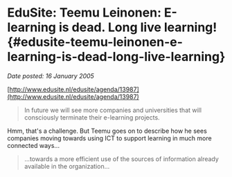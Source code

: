 # EduSite: Teemu Leinonen: E-learning is dead. Long live learning! {#edusite-teemu-leinonen-e-learning-is-dead-long-live-learning}

_Date posted: 16 January 2005_

[http://www.edusite.nl/edusite/agenda/13987](http://www.edusite.nl/edusite/agenda/13987)

> In future we will see more companies and universities that will consciously terminate their e-learning projects.

Hmm, that's a challenge. But Teemu goes on to describe how he sees companies moving towards using ICT to support learning in much more connected ways...

> ...towards a more efficient use of the sources of information already available in the organization...